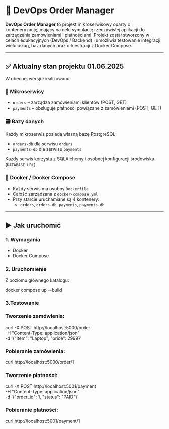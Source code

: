 # 🧾 DevOps Order Manager

**DevOps Order Manager** to projekt mikroserwisowy oparty o konteneryzację, mający na celu symulację rzeczywistej aplikacji do zarządzania zamówieniami i płatnościami. Projekt został stworzony w celach edukacyjnych (DevOps / Backend) i umożliwia testowanie integracji wielu usług, baz danych oraz orkiestracji z Docker Compose.

---

## ✅ Aktualny stan projektu 01.06.2025

W obecnej wersji zrealizowano:

### 🔧 Mikroserwisy

- `orders` – zarządza zamówieniami klientów (POST, GET)
- `payments` – obsługuje płatności powiązane z zamówieniami (POST, GET)

### 🗃️ Bazy danych

Każdy mikroserwis posiada własną bazę PostgreSQL:

- `orders-db` dla serwisu `orders`
- `payments-db` dla serwisu `payments`

Każdy serwis korzysta z SQLAlchemy i osobnej konfiguracji środowiska (`DATABASE_URL`).

### 🐳 Docker / Docker Compose

- Każdy serwis ma osobny `Dockerfile`
- Całość zarządzana z `docker-compose.yml`
- Przy starcie uruchamiane są 4 kontenery:
  - `orders`, `orders-db`, `payments`, `payments-db`

---

## ▶️ Jak uruchomić

### 1. Wymagania

- Docker
- Docker Compose

### 2. Uruchomienie

Z poziomu głównego katalogu:


docker compose up --build

### 3.Testowanie

### Tworzenie zamówienia: 
curl -X POST http://localhost:5000/order \
     -H "Content-Type: application/json" \
     -d '{"item": "Laptop", "price": 2999}'

### Pobieranie zamówienia: 
curl http://localhost:5000/order/1


### Tworzenie płatności:
curl -X POST http://localhost:5001/payment \
     -H "Content-Type: application/json" \
     -d '{"order_id": 1, "status": "PAID"}'
     
### Pobieranie płatności:
curl http://localhost:5001/payment/1



